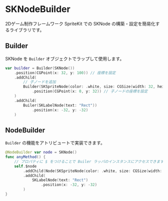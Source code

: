 # SKNodeBuilder

2Dゲーム制作フレームワーク SpriteKit での SKNode の構築・設定を簡易化するライブラリです。

## Builder

SKNode を `Builder` オブジェクトでラップして使用します。
``` Swift
var builder = Builder(SKNode())
    .position(CGPoint(x: 32, y: 100)) // 座標を設定
    .addChild(
        // 子ノードを追加
        Builder(SKSpriteNode(color: .white, size: CGSize(width: 32, height: 32)
            .position(CGPoint(x: 0, y: 32)) // 子ノードの座標を設定
    )
    .addChild(
        Builer(SKLabelNode(text: "Rect"))
            .position(x: -32, y: -32)
    )
```

## NodeBuilder

`Builder` の機能をアトリビュートで実装できます。
``` Swift
@NodeBuilder var node = SKNode()
func anyMethod() {
    // プロパティに $ をつけることで Builer ラッパのインスタンスにアクセスできます
    self.$node
        .addChild(Node(SKSpriteNode(color: .white, size: CGSize(width: 32, height: 32)))
        .addChild(
            SKLabelNode(text: "Rect")
                .position(x: -32, y: -32)
        )
}
```
